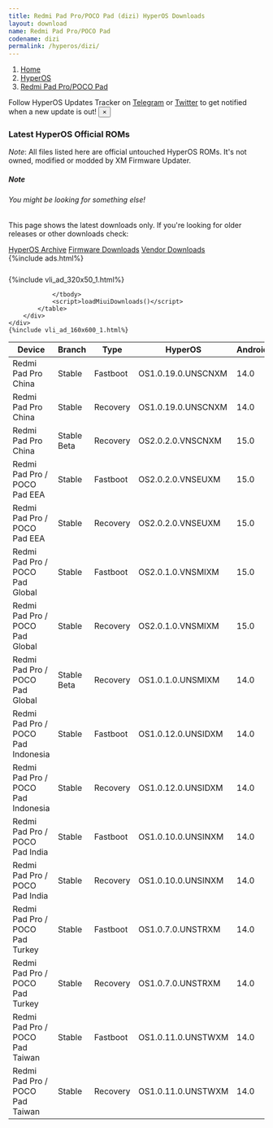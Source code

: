 ```yaml
---
title: Redmi Pad Pro/POCO Pad (dizi) HyperOS Downloads
layout: download
name: Redmi Pad Pro/POCO Pad
codename: dizi
permalink: /hyperos/dizi/
---
```

<nav aria-label="breadcrumb">
    <ol class="breadcrumb">
        <li class="breadcrumb-item"><a href="/">Home</a></li>
        <li class="breadcrumb-item"><a href="/hyperos/">HyperOS</a></li>
        <li class="breadcrumb-item active" aria-current="page"><a href="/hyperos/dizi/">Redmi Pad Pro/POCO Pad</a></li>
    </ol>
</nav>
<div class="alert alert-primary alert-dismissible fade show" role="alert">
    Follow HyperOS Updates Tracker on <a href="https://t.me/MIUIUpdatesTracker" class="alert-link">Telegram</a>
     or <a href="https://twitter.com/MiFwUpdater" class="alert-link">Twitter</a> to get notified when a new update is out!
    <button type="button" class="close" data-dismiss="alert" aria-label="Close">
        <span aria-hidden="true">&times;</span>
    </button>
</div>

### Latest HyperOS Official ROMs
*Note*: All files listed here are official untouched HyperOS ROMs. It's not owned, modified or modded by XM Firmware Updater.
<div class="card">
  <div class="card-body">
    <h5 class="card-title">Note</h5>
    <h6 class="card-subtitle mb-2 text-muted">You might be looking for something else!</h6>
    <p class="card-text">This page shows the latest downloads only.
     If you're looking for older releases or other downloads check:</p>
    <a href="/archive/hyperos/dizi/" class="card-link">HyperOS Archive</a>
    <a href="/firmware/dizi/" class="card-link">Firmware Downloads</a>
    <a href="/vendor/dizi/" class="card-link">Vendor Downloads</a>
  </div>
</div>
{%include ads.html%}
<div class="row justify-content-center">
    <div class="col-10">
        <div class="table-responsive-md" style="margin-top: 25px;">
            {%include vli_ad_320x50_1.html%}
            <table id="miui" class="display dt-responsive nowrap compact table table-striped table-hover table-sm">
                <thead class="thead-dark">
                    <tr>
                        <th data-ref="device">Device</th>
                        <th data-ref="branch">Branch</th>
                        <th data-ref="type">Type</th>
                        <th data-ref="miui">HyperOS</th>
                        <th data-ref="android">Android</th>
                        <th data-ref="size">Size</th>
                        <th data-ref="size">Date</th>
                        <th data-ref="link">Link</th>
                    </tr>
                </thead>
                <tbody>
                <tr><td>Redmi Pad Pro China</td><td>Stable</td><td>Fastboot</td><td>OS1.0.19.0.UNSCNXM</td><td>14.0</td><td>5.8 GB</td><td>2024-12-24</td><td><a href="/hyperos/dizi/stable/OS1.0.19.0.UNSCNXM/">Download</a></td></tr>
<tr><td>Redmi Pad Pro China</td><td>Stable</td><td>Recovery</td><td>OS1.0.19.0.UNSCNXM</td><td>14.0</td><td>4.6 GB</td><td>2025-01-02</td><td><a href="/hyperos/dizi/stable/OS1.0.19.0.UNSCNXM/">Download</a></td></tr>
<tr><td>Redmi Pad Pro China</td><td>Stable Beta</td><td>Recovery</td><td>OS2.0.2.0.VNSCNXM</td><td>15.0</td><td>4.9 GB</td><td>2025-01-13</td><td><a href="/hyperos/dizi/stable beta/OS2.0.2.0.VNSCNXM/">Download</a></td></tr>
<tr><td>Redmi Pad Pro / POCO Pad EEA</td><td>Stable</td><td>Fastboot</td><td>OS2.0.2.0.VNSEUXM</td><td>15.0</td><td>5.5 GB</td><td>2024-12-06</td><td><a href="/hyperos/dizi/stable/OS2.0.2.0.VNSEUXM/">Download</a></td></tr>
<tr><td>Redmi Pad Pro / POCO Pad EEA</td><td>Stable</td><td>Recovery</td><td>OS2.0.2.0.VNSEUXM</td><td>15.0</td><td>4.6 GB</td><td>2024-12-11</td><td><a href="/hyperos/dizi/stable/OS2.0.2.0.VNSEUXM/">Download</a></td></tr>
<tr><td>Redmi Pad Pro / POCO Pad Global</td><td>Stable</td><td>Fastboot</td><td>OS2.0.1.0.VNSMIXM</td><td>15.0</td><td>5.7 GB</td><td>2024-12-16</td><td><a href="/hyperos/dizi/stable/OS2.0.1.0.VNSMIXM/">Download</a></td></tr>
<tr><td>Redmi Pad Pro / POCO Pad Global</td><td>Stable</td><td>Recovery</td><td>OS2.0.1.0.VNSMIXM</td><td>15.0</td><td>4.5 GB</td><td>2024-12-24</td><td><a href="/hyperos/dizi/stable/OS2.0.1.0.VNSMIXM/">Download</a></td></tr>
<tr><td>Redmi Pad Pro / POCO Pad Global</td><td>Stable Beta</td><td>Recovery</td><td>OS1.0.1.0.UNSMIXM</td><td>14.0</td><td>4.2 GB</td><td>2024-06-05</td><td><a href="/hyperos/dizi/stable beta/OS1.0.1.0.UNSMIXM/">Download</a></td></tr>
<tr><td>Redmi Pad Pro / POCO Pad Indonesia</td><td>Stable</td><td>Fastboot</td><td>OS1.0.12.0.UNSIDXM</td><td>14.0</td><td>5.1 GB</td><td>2024-12-27</td><td><a href="/hyperos/dizi/stable/OS1.0.12.0.UNSIDXM/">Download</a></td></tr>
<tr><td>Redmi Pad Pro / POCO Pad Indonesia</td><td>Stable</td><td>Recovery</td><td>OS1.0.12.0.UNSIDXM</td><td>14.0</td><td>4.2 GB</td><td>2025-01-02</td><td><a href="/hyperos/dizi/stable/OS1.0.12.0.UNSIDXM/">Download</a></td></tr>
<tr><td>Redmi Pad Pro / POCO Pad India</td><td>Stable</td><td>Fastboot</td><td>OS1.0.10.0.UNSINXM</td><td>14.0</td><td>4.7 GB</td><td>2025-01-02</td><td><a href="/hyperos/dizi/stable/OS1.0.10.0.UNSINXM/">Download</a></td></tr>
<tr><td>Redmi Pad Pro / POCO Pad India</td><td>Stable</td><td>Recovery</td><td>OS1.0.10.0.UNSINXM</td><td>14.0</td><td>4.1 GB</td><td>2025-01-10</td><td><a href="/hyperos/dizi/stable/OS1.0.10.0.UNSINXM/">Download</a></td></tr>
<tr><td>Redmi Pad Pro / POCO Pad Turkey</td><td>Stable</td><td>Fastboot</td><td>OS1.0.7.0.UNSTRXM</td><td>14.0</td><td>5.2 GB</td><td>2025-01-01</td><td><a href="/hyperos/dizi/stable/OS1.0.7.0.UNSTRXM/">Download</a></td></tr>
<tr><td>Redmi Pad Pro / POCO Pad Turkey</td><td>Stable</td><td>Recovery</td><td>OS1.0.7.0.UNSTRXM</td><td>14.0</td><td>4.2 GB</td><td>2025-01-09</td><td><a href="/hyperos/dizi/stable/OS1.0.7.0.UNSTRXM/">Download</a></td></tr>
<tr><td>Redmi Pad Pro / POCO Pad Taiwan</td><td>Stable</td><td>Fastboot</td><td>OS1.0.11.0.UNSTWXM</td><td>14.0</td><td>5.0 GB</td><td>2025-01-02</td><td><a href="/hyperos/dizi/stable/OS1.0.11.0.UNSTWXM/">Download</a></td></tr>
<tr><td>Redmi Pad Pro / POCO Pad Taiwan</td><td>Stable</td><td>Recovery</td><td>OS1.0.11.0.UNSTWXM</td><td>14.0</td><td>4.1 GB</td><td>2025-01-09</td><td><a href="/hyperos/dizi/stable/OS1.0.11.0.UNSTWXM/">Download</a></td></tr>

                </tbody>
                <script>loadMiuiDownloads()</script>
            </table>
        </div>
    </div>
    {%include vli_ad_160x600_1.html%}
</div>

